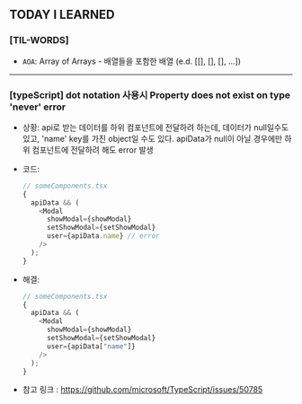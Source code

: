 ## TODAY I LEARNED

### [TIL-WORDS]

- `AOA`: Array of Arrays - 배열들을 포함한 배열 (e.d. [[], [], [], ...])

---

### [typeScript] dot notation 사용시 Property does not exist on type 'never' error

- 상황: api로 받는 데이터를 하위 컴포넌트에 전달하려 하는데, 데이터가 null일수도 있고, 'name' key를 가진 object일 수도 있다. apiData가 null이 아닐 경우에만 하위 컴포넌트에 전달하려 해도 error 발생
- 코드:
  ```typescript
  // someComponents.tsx
  {
    apiData && (
      <Modal
        showModal={showModal}
        setShowModal={setShowModal}
        user={apiData.name} // error
      />
    );
  }
  ```
- 해결:

  ```typescript
  // someComponents.tsx
  {
    apiData && (
      <Modal
        showModal={showModal}
        setShowModal={setShowModal}
        user={apiData["name"]}
      />
    );
  }
  ```

- 참고 링크 : https://github.com/microsoft/TypeScript/issues/50785
